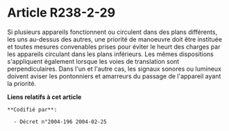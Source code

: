 # Article R238-2-29

Si plusieurs appareils fonctionnent ou circulent dans des plans différents, les uns au-dessus des autres, une priorité de
manoeuvre doit être instituée et toutes mesures convenables prises pour éviter le heurt des charges par les appareils
circulant dans les plans inférieurs. Les mêmes dispositions s'appliquent également lorsque les voies de translation sont
perpendiculaires. Dans l'un et l'autre cas, les signaux sonores ou lumineux doivent aviser les pontonniers et amarreurs du
passage de l'appareil ayant la priorité.

**Liens relatifs à cet article**

	**Codifié par**:

	  - Décret n°2004-196 2004-02-25
